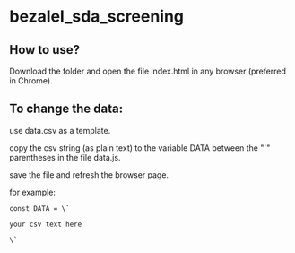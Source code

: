 # bezalel_sda_screening

How to use?
-----------

Download the folder and open the file index.html in any browser (preferred in Chrome).

To change the data:
------------------

use data.csv as a template.
 
copy the csv string (as plain text) to the variable DATA between the "`" parentheses in the file data.js.

save the file and refresh the browser page.

for example:
```
const DATA = \`

your csv text here

\`
```

